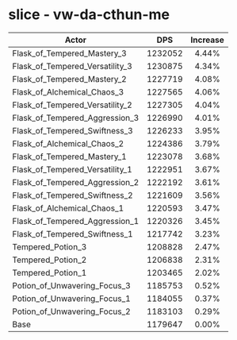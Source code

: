 # slice - vw-da-cthun-me
| Actor | DPS | Increase |
|---|:---:|:---:|
|Flask_of_Tempered_Mastery_3|1232052|4.44%|
|Flask_of_Tempered_Versatility_3|1230875|4.34%|
|Flask_of_Tempered_Mastery_2|1227719|4.08%|
|Flask_of_Alchemical_Chaos_3|1227565|4.06%|
|Flask_of_Tempered_Versatility_2|1227305|4.04%|
|Flask_of_Tempered_Aggression_3|1226990|4.01%|
|Flask_of_Tempered_Swiftness_3|1226233|3.95%|
|Flask_of_Alchemical_Chaos_2|1224386|3.79%|
|Flask_of_Tempered_Mastery_1|1223078|3.68%|
|Flask_of_Tempered_Versatility_1|1222951|3.67%|
|Flask_of_Tempered_Aggression_2|1222192|3.61%|
|Flask_of_Tempered_Swiftness_2|1221609|3.56%|
|Flask_of_Alchemical_Chaos_1|1220593|3.47%|
|Flask_of_Tempered_Aggression_1|1220326|3.45%|
|Flask_of_Tempered_Swiftness_1|1217742|3.23%|
|Tempered_Potion_3|1208828|2.47%|
|Tempered_Potion_2|1206838|2.31%|
|Tempered_Potion_1|1203465|2.02%|
|Potion_of_Unwavering_Focus_3|1185753|0.52%|
|Potion_of_Unwavering_Focus_1|1184055|0.37%|
|Potion_of_Unwavering_Focus_2|1183103|0.29%|
|Base|1179647|0.00%|

